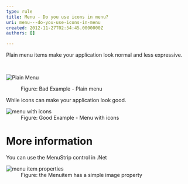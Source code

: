 ```yaml
---
type: rule
title: Menu - Do you use icons in menu?
uri: menu---do-you-use-icons-in-menu
created: 2012-11-27T02:54:45.0000000Z
authors: []

---
```




<span class='intro'> Plain menu items make your application look normal and less expressive. </span>

​<dl class="badImage"><dt><img alt="Plain Menu" src="http&#58;//www.ssw.com.au/ssw/Standards/Rules/Images/BetterUI_PlainMenu.png" /></dt>
<dd>Figure&#58; Bad Example - Plain menu</dd></dl>
<div>While icons can make your application look good.</div>
<dl class="goodImage"><dt><img alt="menu with icons" src="http&#58;//www.ssw.com.au/ssw/Standards/Rules/Images/BetterUI_MenuStrip.png" /></dt>
<dd>Figure&#58; Good Example - Menu with icons</dd></dl>
<h1>More information</h1>
<div>You can use the MenuStrip control in .Net</div>
<dl class="image"><dt><img border="0" alt="menu item properties" src="http&#58;//www.ssw.com.au/ssw/Standards/Rules/Images/BetterUI_MenuStrip_DesignView.png" /></dt>
<dd>Figure&#58; the Menuitem has a simple image property</dd></dl>



